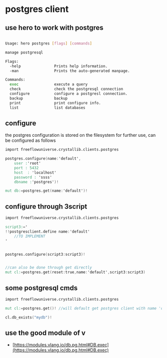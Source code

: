 # postgres client

## use hero to work with postgres

```bash

Usage: hero postgres [flags] [commands]

manage postgresql

Flags:
  -help               Prints help information.
  -man                Prints the auto-generated manpage.

Commands:
  exec                execute a query
  check               check the postgresql connection
  configure           configure a postgresl connection.
  backup              backup
  print               print configure info.
  list                list databases

```

## configure

the postgres configuration is stored on the filesystem for further use, can be configured as follows

```v
import freeflowuniverse.crystallib.clients.postgres

postgres.configure(name:'default',
	user :'root'
	port : 5432
	host  : 'localhost'
	password : 'ssss'
	dbname :'postgres')!

mut db:=postgres.get(name:'default')!

```

## configure through 3script

```v
import freeflowuniverse.crystallib.clients.postgres

script3:='
!!postgresclient.define name:'default'
	//TO IMPLEMENT
'


postgres.configure(script3:script3)!


//can also be done through get directly
mut cl:=postgres.get(reset:true,name:'default',script3:script3)

```


## some postgresql cmds

```v
import freeflowuniverse.crystallib.clients.postgres

mut cl:=postgres.get()! //will default get postgres client with name 'default'

cl.db_exists("mydb")!

```

## use the good module of v

- [https://modules.vlang.io/db.pg.html#DB.exec](https://modules.vlang.io/db.pg.html#DB.exec)